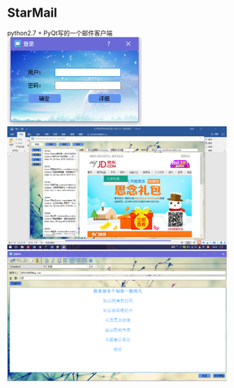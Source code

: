 # StarMail
python2.7 + PyQt写的一个邮件客户端</br>
![image](https://github.com/PhelixChen/StarMail/blob/master/img/1.png)</br>
![image](https://github.com/PhelixChen/StarMail/blob/master/img/2.png)</br>
![image](https://github.com/PhelixChen/StarMail/blob/master/img/3.png)</br>

